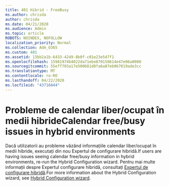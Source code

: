 ```yaml
---
title: 401 Hibrid - FreeBusy
ms.author: chrisda
author: chrisda
ms.date: 04/21/2020
ms.audience: Admin
ms.topic: article
ROBOTS: NOINDEX, NOFOLLOW
localization_priority: Normal
ms.collection: Adm_O365
ms.custom: 401
ms.assetid: 13bb2a1b-6433-4249-8b0f-c01e23e5d7f1
ms.openlocfilehash: 15981974b4022da71ebe870158614e47e06a0000
ms.sourcegitcommit: 55eff703a17e500681d8fa6a87eb067019ade3cc
ms.translationtype: MT
ms.contentlocale: ro-RO
ms.lasthandoff: 04/22/2020
ms.locfileid: "43716844"
---
```

# <a name="calendar-freebusy-issues-in-hybrid-environments"></a><span data-ttu-id="ff0c9-102">Probleme de calendar liber/ocupat în medii hibride</span><span class="sxs-lookup"><span data-stu-id="ff0c9-102">Calendar free/busy issues in hybrid environments</span></span>

<span data-ttu-id="ff0c9-103">Dacă utilizatorii au probleme văzând informațiile calendar liber/ocupat în medii hibride, executați din nou Expertul de configurare hibridă.</span><span class="sxs-lookup"><span data-stu-id="ff0c9-103">If users are having issues seeing calendar free/busy information in hybrid environments, re-run the Hybrid Configuration wizard.</span></span> <span data-ttu-id="ff0c9-104">Pentru mai multe informații despre Expertul configurare hibridă, consultați [Expertul de configurare hibridă](https://go.microsoft.com/fwlink/p/?linkid=528149).</span><span class="sxs-lookup"><span data-stu-id="ff0c9-104">For more information about the Hybrid Configuration wizard, see [Hybrid Configuration wizard](https://go.microsoft.com/fwlink/p/?linkid=528149).</span></span>
